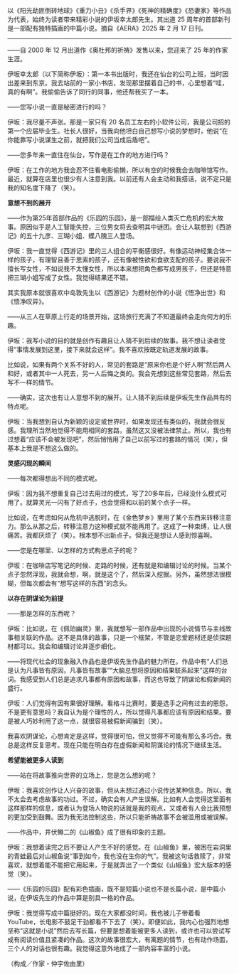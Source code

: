 
以《阳光劫匪倒转地球》《重力小丑》《杀手界》《死神的精确度》《恐妻家》等作品为代表，始终为读者带来精彩小说的伊坂幸太郎先生。其出道 25 周年的首部新刊是一部配有独特插画的中篇小说。摘自《AERA》2025 年 2 月 17 日刊。

---

——自 2000 年 12 月出道作《奥杜邦的祈祷》发售以来，您迎来了 25 年的作家生涯。

伊坂幸太郎（以下简称伊坂）：第一本书出版时，我还在仙台的公司上班，当时因出差来到东京。我去站前的一家小书店，发现那里摆着自己的书，心里想着“哇，真的有啊”。我偷偷告诉了同行的同事，他还帮我买了一本。

——您写小说一直是秘密进行的吗？

伊坂：我尽量不声张。那是一家只有 20 名员工左右的小软件公司，我是公司招的第一个应届毕业生。社长人很好，当我向他坦白自己想写小说的梦想时，他说“在你能靠写小说谋生之前，就把我们公司当成后盾吧”。

——您多年来一直住在仙台，写作是在工作的地方进行吗？

伊坂：在工作的地方我会忍不住看电影偷懒，所以有空的时候我会去咖啡馆写作。最近，就算在店里也很少有人注意到我。以前还有人会主动和我搭话，说不定只是我的知名度下降了（笑）。

**意想不到的展开**

——作为第25年首部作品的《乐园的乐园》，是一部描绘人类灭亡危机的宏大故事。原因似乎是人工智能失控，三位男女将去查明其中谜团。会让人联想到《西游记》的五十九彦、三瑚小姐、蝶八隗三人登场。

伊坂：我一直觉得《西游记》里的三人组合的平衡感很好。有像运动神经集合体一样的孩子，有理智且善于思索的孩子，还有像被性欲和食欲支配的孩子。要说我不擅长写女性，不如说我不太懂女性，所以本来想把角色都写成男孩子，但还是特意把三瑚小姐写成了女性。我觉得结果还不错。

其实我原本就很喜欢中岛敦先生以《西游记》为题材创作的小说《悟净出世》和《悟净叹异》。

——从三人在草原上行走的场景开始，这场旅行充满了不知道最终会走向何方的乐趣。

伊坂：我写小说的目的就是创作有趣且让人猜不到后续的故事。我不想让读者觉得“事情发展到这里，接下来就会这样”。我不喜欢按既定轨道发展的故事。

比如说，如果有两个关系不好的人，常见的套路是“原来你也是个好人啊”然后两人和好，或者其中一人死去，另一人后悔之类的。我会先想到这些常见套路，然后去写不一样的情节。

——确实，这次也有让人意想不到的展开。让人猜不到后续是伊坂先生作品共有的特点呢。

伊坂：当我想到自认为新颖的设定或世界时，如果发现还有类似的，我就会很反感。我理所当然地觉得不能用相同的套路，虽然这又没被法律禁止。所以，我也有过想着“应该不会被发现吧”，然后悄悄用了自己以前写过的套路的情况（笑），但基本上我是不想这么做的。

**灵感闪现的瞬间**

——每次都得想出不同的模式呢。

伊坂：因为我不想重复自己过去用过的模式，写了20多年后，已经没什么模式可用了。就算灵光一闪有了好点子，也会觉得和以前的某个点子一样。

比如说，在考虑如何从危机中逃脱时，在《金色梦乡》里用了某个东西来转移注意力。那么从那之后，转移注意力这种模式就不能再用了。这成了一种束缚，让人很痛苦。我都厌烦了（笑）。根本想不出新点子。但我还是想让人感到惊喜啊。

——您是在哪里、以怎样的方式构思点子的呢？

伊坂：在咖啡店写笔记的时候、走路的时候，还有就是和编辑讨论的时候。当某个点子忽然浮现，我就会想，啊，就是这个了，然后深入挖掘。另外，虽然想法很模糊，但每次都会有“想写这样的东西”的念头。

**以存在阴谋论为前提**

——那是怎样的东西呢？

伊坂：比如说，在《佩珀幽灵》里，我就想写一部作品中出现的小说情节与主线故事相关联的作品。这不是具体的故事，只是一个框架，不管是恋爱题材还是侦探题材都可以。我会和编辑讨论并逐步细化。

——将现代社会的现象融入作品也是伊坂先生作品的魅力所在。作品中有“人们总是认为凡事皆有原因，凡事皆有故事”“大脑总想将原因和结果联系起来”这样的台词。我感受到人们总是追求凡事都有原因和故事，而这也导致了阴谋论和假新闻的盛行。

伊坂：人们觉得有因有果很好理解。看格斗比赛时，要是选手之间有过去的恩怨，不是更有意思吗？我自认为是个理性的人，所以觉得凡事都应该有原因和结果。要是被人巧妙利用了这一点，就很容易被假新闻骗到（笑）。

我喜欢阴谋论，心想肯定是这样，觉得很可怕，但又觉得不可能有那么多巧合。我总是这样反复思考。现在只能在明白存在虚假新闻和阴谋论的情况下继续生活。

**希望能被更多人读到**

——站在将故事推向世界的立场上，您是怎么想的呢？

伊坂：我喜欢创作让人兴奋的故事，但从未想过通过小说传达某种信息。所以，我不太会去考虑故事的功过。不过，确实会有人产生误解。比如有人会觉得这里面有这样那样的信息，或者认为登场人物说的话就是我的观点，又或者有人会比我预想的更加受到鼓舞。因为我无法控制这些，所以只能祈祷故事不会被滥用或被误解。

——作品中，井伏鳟二的《山椒鱼》成了很有印象的主题。

伊坂：我想着读完之后不要让人产生不好的感觉。在《山椒鱼》里，被困在岩洞里的青蛙最后对山椒鱼说“事到如今，我也没在生你的气”。我被这句话救赎了，非常喜欢，就想着能不能把它用起来，于是就弄出了一个类似《山椒鱼》宏大版本的感觉（笑）。

——《乐园的乐园》配有彩色插画，既不是短篇小说也不是长篇小说，是中篇小说，在伊坂先生的作品中算是别具一格的作品。

伊坂：我觉得写成中篇挺好的。现在大家都没时间，我也被儿子带着看 YouTube，长电影不鼓足干劲都看不下去了（笑）。即便如此，我内心也强烈地想坚称“这就是小说”然后去写长篇，但要是想着能被更多人读到，或许也可以尝试写成有阅读价值且紧凑的作品。这次的故事很宏大，有离题的情节，也有动作场面，三个人的对话也很有趣。我觉得这意外地成了一部内容丰富的小说。

（构成／作家・仲宇佐由里）